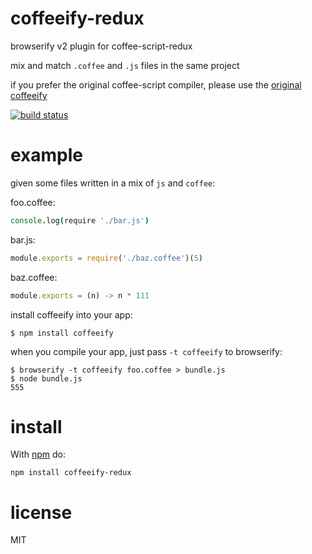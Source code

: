# coffeeify-redux

browserify v2 plugin for coffee-script-redux

mix and match `.coffee` and `.js` files in the same project

if you prefer the original coffee-script compiler, please use the [original coffeeify](https://github.com/substack/coffeeify)

[![build status](https://secure.travis-ci.org/thlorenz/coffeeify-redux.png)](http://travis-ci.org/substack/coffeeify)

# example

given some files written in a mix of `js` and `coffee`:

foo.coffee:

``` coffee
console.log(require './bar.js')
```

bar.js:

``` js
module.exports = require('./baz.coffee')(5)
```

baz.coffee:

``` js
module.exports = (n) -> n * 111
```

install coffeeify into your app:

```
$ npm install coffeeify
```

when you compile your app, just pass `-t coffeeify` to browserify:

```
$ browserify -t coffeeify foo.coffee > bundle.js
$ node bundle.js
555
```

# install

With [npm](https://npmjs.org) do:

```
npm install coffeeify-redux
```

# license

MIT
